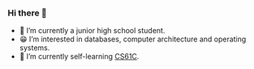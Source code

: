 ### Hi there 👋
- 🔭 I’m currently a junior high school student.
- 😁 I’m interested in databases, computer architecture and operating systems.
- 🌱 I’m currently self-learning [CS61C](https://inst.eecs.berkeley.edu/~cs61c/su21/).
<!--
**unuing/unuing** is a ✨ _special_ ✨ repository because its `README.md` (this file) appears on your GitHub profile.

Here are some ideas to get you started:


- 🌱 I’m currently learning ...
- 👯 I’m looking to collaborate on ...
- 🤔 I’m looking for help with ...
- 💬 Ask me about ...
- 📫 How to reach me: ...
- 😄 Pronouns: ...
- ⚡ Fun fact: ...
-->

